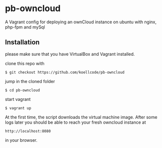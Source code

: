 pb-owncloud
===========

A Vagrant config for deploying an ownCloud instance on ubuntu with nginx, php-fpm and mySql

Installation
----------------
please make sure that you have VirtualBox and Vagrant installed.


clone this repo with
 
    $ git checkout https://github.com/koellcode/pb-owncloud

jump in the cloned folder

    $ cd pb-owncloud

start vagrant

    $ vagrant up
    
At the first time, the script downloads the virtual machine image. After some logs later you should be able to reach
your fresh owncloud instance at

    http://localhost:8080
    
in your browser.
